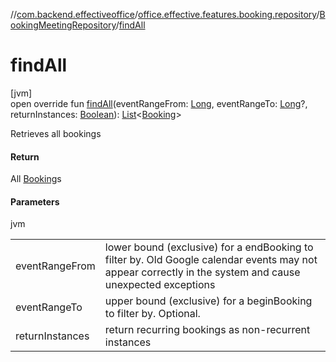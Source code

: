 //[com.backend.effectiveoffice](../../../index.md)/[office.effective.features.booking.repository](../index.md)/[BookingMeetingRepository](index.md)/[findAll](find-all.md)

# findAll

[jvm]\
open override fun [findAll](find-all.md)(eventRangeFrom: [Long](https://kotlinlang.org/api/latest/jvm/stdlib/kotlin/-long/index.html), eventRangeTo: [Long](https://kotlinlang.org/api/latest/jvm/stdlib/kotlin/-long/index.html)?, returnInstances: [Boolean](https://kotlinlang.org/api/latest/jvm/stdlib/kotlin/-boolean/index.html)): [List](https://kotlinlang.org/api/latest/jvm/stdlib/kotlin.collections/-list/index.html)&lt;[Booking](../../office.effective.model/-booking/index.md)&gt;

Retrieves all bookings

#### Return

All [Booking](../../office.effective.model/-booking/index.md)s

#### Parameters

jvm

| | |
|---|---|
| eventRangeFrom | lower bound (exclusive) for a endBooking to filter by. Old Google calendar events may not appear correctly in the system and cause unexpected exceptions |
| eventRangeTo | upper bound (exclusive) for a beginBooking to filter by. Optional. |
| returnInstances | return recurring bookings as non-recurrent instances |
